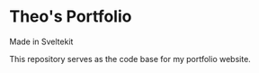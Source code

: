 # Theo's Portfolio

<p style='font-color: #555;'>Made in <a href='https://kit.svelte.dev' style='font-color: #555; text-decoration: none;'>Sveltekit</a></p 

This repository serves as the code base for my portfolio website.
